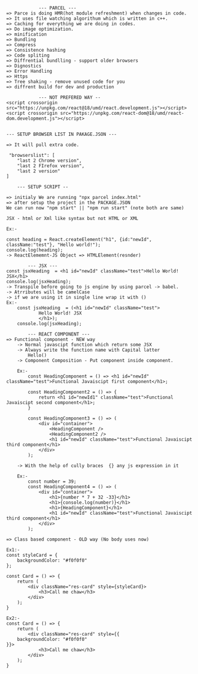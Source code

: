                 --- PARCEL ---
    => Parce is doing HMR(hot module refreshment) when changes in code. 
    => It uses file watching algorithum which is written in c++.
    => Caching for everything we are doing in codes.
    => Do image optimization.
    => minification
    => Bundling
    => Compress
    => Consistence hashing
    => Code spliting
    => Diffrential bundlling - support older browsers
    => Dignostics
    => Error Handling
    => Https
    => Tree shaking - remove unused code for you
    => diffrent build for dev and production

                --- NOT PREFERED WAY --
    <script crossorigin src="https://unpkg.com/react@18/umd/react.development.js"></script>
    <script crossorigin src="https://unpkg.com/react-dom@18/umd/react-dom.development.js"></script>


    --- SETUP BROWSER LIST IN PAKAGE.JSON ---

    => It will pull extra code.
    
     "browserslist": [
        "last 2 Chrome version",
        "last 2 FIrefox version",
        "last 2 version"
    ]

        --- SETUP SCRIPT --

    => initialy We are running "npx parcel index.html"
    => after setup the project in the PACKAGE.JSON
    We can run now "npm start" || "npm run start" (note both are same)

    JSX - html or Xml like syntax but not HTML or XML

    Ex:- 
<!-- Both are similar and their log are also similer "object" -->

    const heading = React.createElement("h1", {id:"newId", className:"test"}, "Hello world!");
    console.log(heading);
    -> ReactElememnt-JS Object => HTMLElement(resnder)

            --- JSX ---
    const jsxHeading  = <h1 id="newId" className="test">Hello World! JSX</h1>
    console.log(jsxHeading);
    -> Transpile before going to js engine by using parcel -> babel.
    -> Atrributes will be camelCase
    -> if we are using it in single line wrap it with ()
    Ex:-
        const jsxHeading  = (<h1 id="newId" className="test">
                Hello World! JSX
                </h1>);
        console.log(jsxHeading);

            --- REACT COMPONENT ---
    => Functional component - NEW way 
        -> Normal javascipt function which return some JSX
        -> Always write the function name with Capital latter 
            Hello()
        -> Component Composition - Put component inside component.

        Ex:-
            const HeadingComponent = () => <h1 id="newId" className="test">Functional Javaiscipt first component</h1>;

            const HeadingComponent2 = () => {
                return <h1 id="newId1" className="test">Functional Javaiscipt second component</h1>;
            }

            const HeadingComponent3 = () => (
                <div id="container">
                    <HeadingComponent />
                    <HeadingComponent2 />
                    <h1 id="newId" className="test">Functional Javaiscipt third component</h1>
                </div>
            );

        -> With the help of cully braces  {} any js expression in it

        Ex:-
            const number = 39;
            const HeadingComponent4 = () => (
                <div id="container">
                    <h1>{number * 7 + 32 -33}</h1>
                    <h1>{console.log(number)}</h1>
                    <h1>{HeadingComponent}</h1>
                    <h1 id="newId" className="test">Functional Javaiscipt third component</h1>
                </div>
            );

    => Class based component - OLD way (No body uses now)

<!-- Inline css (not preferd way) -->

    Ex1:-
    const styleCard = {
        backgroundColor: "#f0f0f0"
    };

    const Card = () => {
        return (
            <div className="res-card" style={styleCard}>
                <h3>Call me chaw</h3>
            </div>
        );
    }

    Ex2:-
    const Card = () => {
        return (
            <div className="res-card" style={{
        backgroundColor: "#f0f0f0"
    }}>
                <h3>Call me chaw</h3>
            </div>
        );
    }